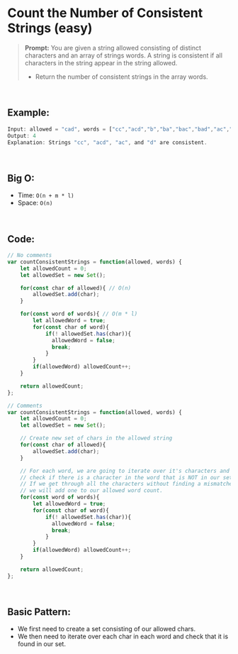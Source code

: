 # Count the Number of Consistent Strings (easy)

> **Prompt:** You are given a string allowed consisting of distinct characters and an array of strings words. A string is consistent if all characters in the string appear in the string allowed.
> - Return the number of consistent strings in the array words.

<br>

## **Example:**

```js
Input: allowed = "cad", words = ["cc","acd","b","ba","bac","bad","ac","d"]
Output: 4
Explanation: Strings "cc", "acd", "ac", and "d" are consistent.
```

<br>

## **Big O:**
  - Time: `O(n + m * l)`
  - Space: `O(n)`

<br>

## **Code:**

```js
// No comments
var countConsistentStrings = function(allowed, words) {
    let allowedCount = 0;
    let allowedSet = new Set();

    for(const char of allowed){ // O(n)
        allowedSet.add(char);
    }

    for(const word of words){ // O(m * l)
        let allowedWord = true;
        for(const char of word){
            if(! allowedSet.has(char)){
              allowedWord = false;
              break;
            }
        }
        if(allowedWord) allowedCount++;
    }

    return allowedCount;
};

// Comments
var countConsistentStrings = function(allowed, words) {
    let allowedCount = 0;
    let allowedSet = new Set();

    // Create new set of chars in the allowed string
    for(const char of allowed){
        allowedSet.add(char);
    }

    // For each word, we are going to iterate over it's characters and 
    // check if there is a character in the word that is NOT in our set.
    // If we get through all the characters without finding a mismatched char
    // we will add one to our allowed word count.
    for(const word of words){
        let allowedWord = true;
        for(const char of word){
            if(! allowedSet.has(char)){
              allowedWord = false;
              break;
            }
        }
        if(allowedWord) allowedCount++;
    }

    return allowedCount;
};
```
<br>

## **Basic Pattern:**
  - We first need to create a set consisting of our allowed chars.
  - We then need to iterate over each char in each word and check that it is found in our set.

